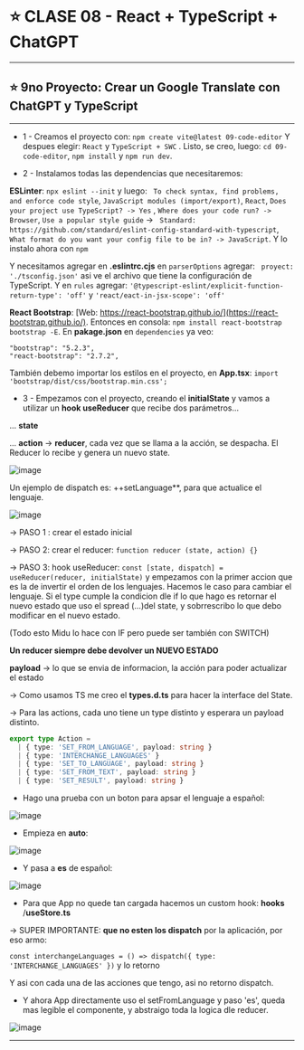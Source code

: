 # :star: CLASE 08 - React + TypeScript + ChatGPT 

---

## :star: 9no Proyecto: Crear un Google Translate con ChatGPT y TypeScript

---

- 1 - Creamos el proyecto con: `npm create vite@latest 09-code-editor` Y despues elegir: `React` y `TypeScript + SWC` . Listo, se creo, luego:  `cd 09-code-editor`, `npm install` y `npm run dev`. 

- 2 - Instalamos todas las dependencias que necesitaremos: 

**ESLinter**: `npx eslint --init` y luego: ` To check syntax, find problems, and enforce code style`, `JavaScript modules (import/export)`, `React`, `Does your project use TypeScript? -> Yes` , `Where does your code run? -> Browser`, `Use a popular style guide` -> ` Standard: https://github.com/standard/eslint-config-standard-with-typescript`, ` What format do you want your config file to be in? -> JavaScript`. Y lo instalo ahora con `npm`

Y necesitamos agregar en **.eslintrc.cjs** en `parserOptions` agregar: ` proyect: './tsconfig.json'` asi ve el archivo que tiene la configuración de TypeScript. Y en `rules` agregar: `'@typescript-eslint/explicit-function-return-type': 'off'` y `'react/eact-in-jsx-scope': 'off'`

**React Bootstrap**: [Web: https://react-bootstrap.github.io/](https://react-bootstrap.github.io/). Entonces en consola: `npm install react-bootstrap bootstrap -E`. En **pakage.json** en `dependencies` ya veo:
```
"bootstrap": "5.2.3",
"react-bootstrap": "2.7.2",
```

También debemo importar los estilos en el proyecto, en **App.tsx**: `import 'bootstrap/dist/css/bootstrap.min.css';`

- 3 - Empezamos con el proyecto, creando el **initialState** y vamos a utilizar un **hook useReducer** que recibe dos parámetros...

... **state**

... **action** -> **reducer**, cada vez que se llama a la acción, se despacha. El Reducer lo recibe y genera un nuevo state.

![image](https://user-images.githubusercontent.com/72580574/231193699-1bd15ea9-4696-4b9c-9060-be8bc9ac896e.png)

Un ejemplo de dispatch es: ++setLanguage**, para que actualice el lenguaje.

![image](https://user-images.githubusercontent.com/72580574/231193958-e798f5c4-8864-4106-90ef-4e9c273714c3.png)

-> PASO 1 : crear el estado inicial

-> PASO 2: crear el reducer: `function reducer (state, action) {}`

-> PASO 3: hook useReducer: `const [state, dispatch] = useReducer(reducer, initialState)` y empezamos con la primer accion que es la de invertir el orden de los lenguajes. Hacemos le caso para cambiar el lenguaje. Si el type cumple la condicion dle if lo que hago es retornar el nuevo estado que uso el spread (...)del state, y sobrrescribo lo que debo modificar en el nuevo estado. 

(Todo esto Midu lo hace con IF pero puede ser también con SWITCH)

**Un reducer siempre debe devolver un NUEVO ESTADO**

**payload** -> lo que se envia de informacion, la acción para poder actualizar el estado

-> Como usamos TS me creo el **types.d.ts** para hacer la interface del State.

-> Para las actions, cada uno tiene un type distinto y esperara un payload distinto.

```TypeScript
export type Action =
  | { type: 'SET_FROM_LANGUAGE', payload: string }
  | { type: 'INTERCHANGE_LANGUAGES' }
  | { type: 'SET_TO_LANGUAGE', payload: string }
  | { type: 'SET_FROM_TEXT', payload: string }
  | { type: 'SET_RESULT', payload: string }
```

- Hago una prueba con un boton para apsar el lenguaje a español:

![image](https://user-images.githubusercontent.com/72580574/231209383-29a619cd-b067-4aac-a84b-7066353d0ffd.png)


- Empieza en **auto**:

![image](https://user-images.githubusercontent.com/72580574/231209537-d5aeea10-b100-4a4d-8259-a44bdddc4d43.png)


- Y pasa a **es** de español:

![image](https://user-images.githubusercontent.com/72580574/231209709-4c46e266-4ef9-4beb-914e-d6d09e0fa083.png)


- Para que App no quede tan cargada hacemos un custom hook: **hooks** /**useStore.ts**

-> SUPER IMPORTANTE: **que no esten los dispatch** por la aplicación, por eso armo:

`const interchangeLanguages = () => dispatch({ type: 'INTERCHANGE_LANGUAGES' })` y lo retorno

Y asi con cada una de las acciones que tengo, asi no retorno dispatch.

- Y ahora App directamente uso el setFromLanguage y paso 'es', queda mas legible el componente, y abstraigo toda la logica dle reducer.

![image](https://user-images.githubusercontent.com/72580574/231214895-f7ef09a3-0cbf-43e3-9ba4-766a1eb044c6.png)


---
